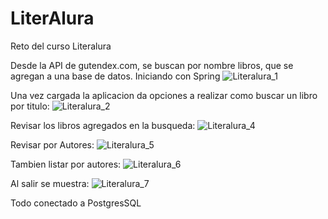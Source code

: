 # LiterAlura
Reto del curso Literalura

Desde la API de gutendex.com, se buscan por nombre libros, que se agregan a una base de datos.
Iniciando con Spring 
![Literalura_1](https://github.com/ficobarco/LiterAlura/assets/97875869/1d414520-3055-4242-b9de-6097253f7613)



Una vez cargada la aplicacion da opciones a realizar como buscar un libro por titulo:
![Literalura_2](https://github.com/ficobarco/LiterAlura/assets/97875869/8e33a6b1-26f0-4af3-942b-b2c2c862d4e6)

Revisar los libros agregados en la busqueda:
![Literalura_4](https://github.com/ficobarco/LiterAlura/assets/97875869/052531be-e3f1-4230-9d6b-3bac6d6738d0)

Revisar por Autores:
![Literalura_5](https://github.com/ficobarco/LiterAlura/assets/97875869/150dfca3-6dda-4994-9643-37e323e1db91)

Tambien listar por autores:
![Literalura_6](https://github.com/ficobarco/LiterAlura/assets/97875869/64c0bcf8-0d90-4803-bc60-5cbecb46b536)



Al salir se muestra:
![Literalura_7](https://github.com/ficobarco/LiterAlura/assets/97875869/69b81ae9-3b31-4707-ae0f-7cbd2510020c)


Todo conectado a PostgresSQL
